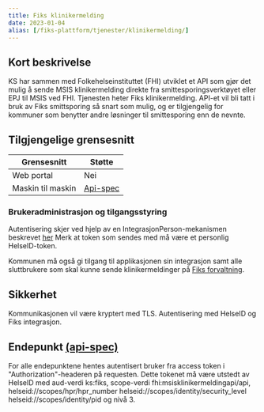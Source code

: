 ```yaml
---
title: Fiks klinikermelding
date: 2023-01-04
alias: [/fiks-plattform/tjenester/klinikermelding/]
---
```


## Kort beskrivelse
KS har sammen med Folkehelseinstituttet (FHI) utviklet et API som gjør det mulig å sende MSIS klinikermelding direkte fra smittesporingsverktøyet eller EPJ til MSIS ved FHI. Tjenesten heter Fiks klinikermelding. API-et vil bli tatt i bruk av Fiks smittsporing så snart som mulig, og er tilgjengelig for kommuner som benytter andre løsninger til smittesporing enn de nevnte.

## Tilgjengelige grensesnitt
| Grensesnitt | Støtte |
|------|------|
| Web portal | Nei |
| Maskin til maskin | [Api-spec](https://editor-next.swagger.io/?url=https://developers.fiks.ks.no/api/klinikermelding-api-v1.json) |

### Brukeradministrasjon og tilgangsstyring
Autentisering  skjer ved hjelp av en IntegrasjonPerson-mekanismen beskrevet [her](https://ks-no.github.io/fiks-plattform/integrasjoner/#integrasjon-person)
Merk at token som sendes med må være et personlig HelseID-token.

Kommunen må også gi tilgang til applikasjonen sin integrasjon samt alle sluttbrukere som skal kunne sende klinikermeldinger på [Fiks forvaltning](https://forvaltning.fiks.ks.no/).

## Sikkerhet
Kommunikasjonen vil være kryptert med TLS. Autentisering med HelseID og Fiks integrasjon.

## Endepunkt [(api-spec)](https://editor-next.swagger.io/?url=https://developers.fiks.ks.no/api/klinikermelding-api-v1.json)

For alle endepunktene hentes autentisert bruker fra access token i "Authorization"-headeren på requesten. Dette tokenet 
må være utstedt av HelseID med aud-verdi ks:fiks, scope-verdi fhi:msisklinikermeldingapi/api, helseid://scopes/hpr/hpr_number helseid://scopes/identity/security_level helseid://scopes/identity/pid og nivå 3.

